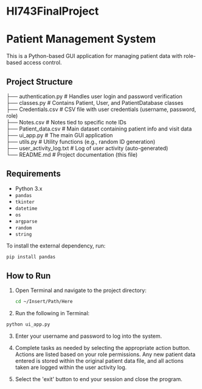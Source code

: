 # HI743FinalProject
# Patient Management System

This is a Python-based GUI application for managing patient data with role-based access control. 

## Project Structure

├── authentication.py # Handles user login and password verification  
├── classes.py # Contains Patient, User, and PatientDatabase classes  
├── Credentials.csv # CSV file with user credentials (username, password, role)  
├── Notes.csv # Notes tied to specific note IDs  
├── Patient_data.csv # Main dataset containing patient info and visit data  
├── ui_app.py # The main GUI application  
├── utils.py # Utility functions (e.g., random ID generation)  
├── user_activity_log.txt # Log of user activity (auto-generated)  
└── README.md # Project documentation (this file)

## Requirements

- Python 3.x
- `pandas`
- `tkinter`
- `datetime`
- `os`
- `argparse`
- `random`
- `string`

To install the external dependency, run:

```bash
pip install pandas
```

## How to Run

1. Open Terminal and navigate to the project directory:

   ```bash
   cd ~/Insert/Path/Here
   ```

2. Run the following in Terminal:

```bash
python ui_app.py
```

3. Enter your username and password to log into the system. 

4. Complete tasks as needed by selecting the appropriate action button. Actions are listed based on your role permissions. Any new patient data entered is stored within the original patient data file, and all actions taken are logged within the user activity log.

5. Select the 'exit' button to end your session and close the program.
